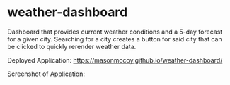 # weather-dashboard
Dashboard that provides current weather conditions and a 5-day forecast for a given city. Searching for a city creates a button for said city that can be clicked to quickly rerender weather data. 

Deployed Application:
https://masonmccoy.github.io/weather-dashboard/

Screenshot of Application:
